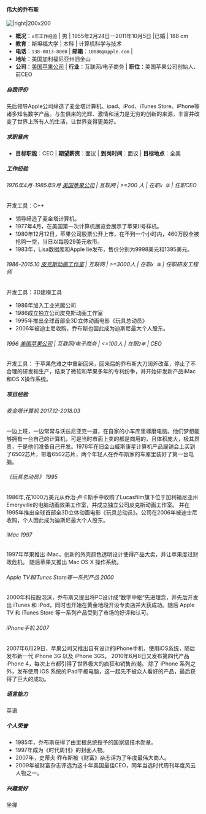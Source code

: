 #### 伟大的乔布斯
![|right|200x200](http://g.hiphotos.baidu.com/baike/pic/item/a08b87d6277f9e2fc11760a11630e924b899f37d.jpg)

- **概况**：`x年工作经验` | 男 | 1955年2月24日—2011年10月5日 |已婚 | 188 cm
- **教育**：斯坦福大学 | 本科 | 计算机科学与技术
- **电话**：`138-0013-8000` | **邮箱**：`10086@apple.com` |
- **地址**：美国加利福尼亚州旧金山
- **公司**：[美国苹果公司](https://www.apple.com) | **行业**：互联网/电子商务 | **职位**：美国苹果公司创始人、前CEO

##### 自我评价

先后领导Apple公司缔造了麦金塔计算机、ipad、iPod、iTunes Store、iPhone等诸多知名数字产品。与生俱来的光辉、激情和活力是无穷的创新的来源，丰富并改变了世界上所有人的生活，让世界变得更美好。

##### 求职意向

- **目标职能**：CEO | **期望薪资**：面议 | **到岗时间**：面议 | **目标地点**：全美

##### 工作经验

###### 1976年4月-1985年9月 [美国苹果公司](http://www.apple.com)  |  互联网  |  >=200 人 |  在职`x 年` |  任职CEO

开发工具：C++

- 领导缔造了麦金塔计算机。
- 1977年4月，在美国第一次计算机展览会展示了苹果Ⅱ号样机。
- 1980年12月12日，苹果公司股票公开上市，在不到一个小时内，460万股全被抢购一空，当日以每股29美元收市。
- 1983年，Lisa数据库和Apple Iie发布，售价分别为9998美元和1395美元。

###### 1986-2015.10 [皮克斯动画工作室](https://www.pixar.com) | 互联网 | >=3000人 | 在职`x 年` | 任职研发工程师

开发工具：3D建模工具

- 1986年加入工业光魔公司
- 1986成立独立公司皮克斯动画工作室
- 1995年推出全球首部全3D立体动画电影《玩具总动员》
- 2006年被迪士尼收购，乔布斯也因此成为迪斯尼最大个人股东。

###### 1996  [美国苹果公司](https://www.apple.com)  | 互联网/电子商务 | <=100人 | 在职`2年` |  CEO

开发工具：
于苹果危难之中重新回来，回来后的乔布斯大刀阔斧改革，停止了不合理的研发和生产，结束了微软和苹果多年的专利纷争，并开始研发新产品iMac和OS X操作系统。

##### 项目经验

###### 麦金塔计算机 2017.12-2018.03

一边上班，一边常常与沃兹尼亚克一道，在自家的小车库里琢磨电脑。他们梦想能够拥有一台自己的计算机，可是当时市面上卖的都是商用的，且体积庞大，极其昂贵，于是他们准备自己开发。1976年在旧金山威斯康星计算机产品展销会上买到了6502芯片，带着6502芯片，两个年轻人在乔布斯家的车库里装好了第一台电脑。

###### 《玩具总动员》 1995

1986年,花1000万美元从乔治·卢卡斯手中收购了Lucasfilm旗下位于加利福尼亚州Emeryville的电脑动画效果工作室，并成立独立公司皮克斯动画工作室。
并在1995年推出全球首部全3D立体动画电影《玩具总动员》。公司在2006年被迪士尼收购，个人因此成为迪斯尼最大个人股东。

###### iMac 1997

1997年苹果推出 iMac，创新的外壳颜色透明设计使得产品大卖，并让苹果度过财政危机。
 随后苹果又推出 Mac OS X 操作系统。

###### Apple TV和iTunes Store等一系列产品 2000

2000年科技股泡沫，乔布斯又提出将PC设计成“数字中枢“先进理念，并先后开发出 iTunes 和 iPod，同时也开始在黄金地段开设专卖店并大获成功。随后 Apple TV 和 iTunes Store 等一系列产品受到了市场的好评和认可。

###### iPhone手机 2007

2007年6月29日，苹果公司又推出自有设计的iPhone手机，使用iOS系统，随后发布新一代 iPhone 3G 以及 iPhone 3GS。
2010年6月8日又发布第四代产品 iPhone 4，每次上市都引得了世界极大的疯狂和销售热潮。
除了 iPhone 系列之外，发布使用 iOS 系统的iPad平板电脑，这一起先不被众人看好的产品，最后获得了巨大的成功。

##### 语言能力

英语

##### 个人荣誉

- 1985年，乔布斯获得了由里根总统授予的国家级技术勋章。
- 1997年成为《时代周刊》的封面人物。
- 2007年，史蒂夫·乔布斯被《财富》杂志评为了年度最伟大商人。　
- 2009年被财富杂志评选为这十年美国最佳CEO，同年当选时代周刊年度风云人物之一。

##### 兴趣爱好

坐禅
